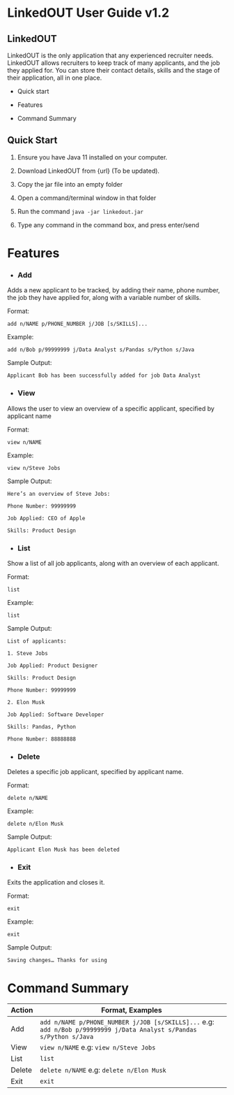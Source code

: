 # LinkedOUT User Guide v1.2


## LinkedOUT

LinkedOUT is the only application that any experienced recruiter needs. LinkedOUT allows recruiters to keep track of many applicants, and the job they applied for. You can store their contact details, skills and the stage of their application, all in one place.


-   Quick start

-   Features

-   Command Summary


## Quick Start


1. Ensure you have Java 11 installed on your computer.

2. Download LinkedOUT from {url} (To be updated).

3. Copy the jar file into an empty folder

4. Open a command/terminal window in that folder

5. Run the command `java -jar linkedout.jar`

6. Type any command in the command box, and press enter/send


# Features

-   ### Add

Adds a new applicant to be tracked, by adding their name, phone number, the job they have applied for, along with a variable number of skills.

Format:

    add n/NAME p/PHONE_NUMBER j/JOB [s/SKILLS]...

Example:

    add n/Bob p/99999999 j/Data Analyst s/Pandas s/Python s/Java

Sample Output:

    Applicant Bob has been successfully added for job Data Analyst

-  ### View

Allows the user to view an overview of a specific applicant, specified by applicant name

Format:

    view n/NAME

Example:

    view n/Steve Jobs


Sample Output:

    Here’s an overview of Steve Jobs:
    
    Phone Number: 99999999
    
    Job Applied: CEO of Apple
    
    Skills: Product Design  

-   ### List

Show a list of all job applicants, along with an overview of each applicant.

Format:

    list

Example:

    list

Sample Output:

    List of applicants:
    
    1. Steve Jobs
    
    Job Applied: Product Designer
    
    Skills: Product Design
    
    Phone Number: 99999999
    
    2. Elon Musk
    
    Job Applied: Software Developer
    
    Skills: Pandas, Python
    
    Phone Number: 88888888

-   ### Delete

Deletes a specific job applicant, specified by applicant name.

Format:

    delete n/NAME

Example:

    delete n/Elon Musk

Sample Output:

    Applicant Elon Musk has been deleted

-   ### Exit

Exits the application and closes it.

Format:

    exit

Example:

    exit

Sample Output:

    Saving changes… Thanks for using

# Command Summary

| Action | Format, Examples                                                                                                |
|--------|-----------------------------------------------------------------------------------------------------------------|
| Add    | `add n/NAME p/PHONE_NUMBER j/JOB [s/SKILLS]...` e.g: `add n/Bob p/99999999 j/Data Analyst s/Pandas s/Python s/Java `
| View   | `view n/NAME` e.g: `view n/Steve Jobs`                                                                              |
| List   | `list`                                                                                                            |
| Delete | `delete n/NAME` e.g: `delete n/Elon Musk`                                                                          |
| Exit   | `exit`                                                                                                            |


